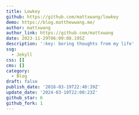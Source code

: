 ```yaml
---
title: Lowkey
github: https://github.com/mattxwang/lowkey
demo: https://blog.matthewwang.me/
author: mattxwang
author_link: https://github.com/mattxwang
date: 2023-11-29T06:09:08.195Z
description: ':key: boring thoughts from my life'
ssg:
  - Jekyll
css: []
cms: []
category:
  - Blog
draft: false
publish_date: '2016-03-19T22:40:39Z'
update_date: '2024-03-10T22:00:23Z'
github_star: 6
github_fork: 1
---
```

